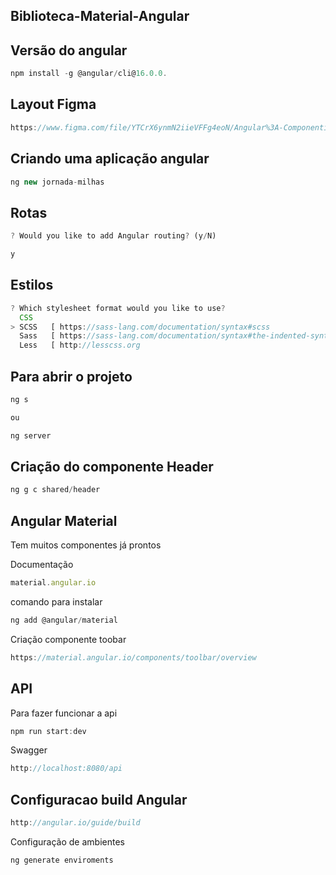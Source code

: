 ## Biblioteca-Material-Angular

## Versão do angular

```js
npm install -g @angular/cli@16.0.0.
```

## Layout Figma

```js
https://www.figma.com/file/YTCrX6ynmN2iieVFFg4eoN/Angular%3A-Componentiza%C3%A7%C3%A3o-e-Design-com-Angular-Material-%7C-Jornada-Milhas---Gilberto-Gon%C3%A7alves?node-id=0%3A1&mode=dev
```

## Criando uma aplicação angular

```js
ng new jornada-milhas
```
## Rotas

```js
? Would you like to add Angular routing? (y/N) 

y
```
## Estilos 

```js
? Which stylesheet format would you like to use?
  CSS
> SCSS   [ https://sass-lang.com/documentation/syntax#scss                ] 
  Sass   [ https://sass-lang.com/documentation/syntax#the-indented-syntax ] 
  Less   [ http://lesscss.org    
```

## Para abrir o projeto

```js
ng s 

ou 

ng server
```

## Criação do componente Header

```js
ng g c shared/header
```

## Angular Material

Tem muitos componentes já prontos

Documentação

```js
material.angular.io
```

comando para instalar

```js
ng add @angular/material
```

Criação componente toobar

```js
https://material.angular.io/components/toolbar/overview
```

## API

Para fazer funcionar a api

```js
npm run start:dev
```

Swagger 

```js
http://localhost:8080/api
```
## Configuracao build Angular

```js
http://angular.io/guide/build
```
Configuração de ambientes

```js
ng generate enviroments
```


